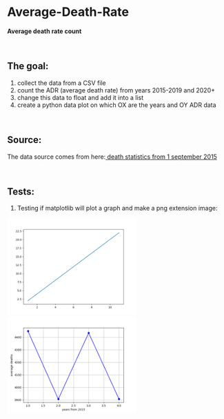# Average-Death-Rate

**Average death rate count**

<br>

## The goal:

1. collect the data from a CSV file
2. count the ADR (average death rate) from years 2015-2019 and 2020+
2. change this data to float and add it into a list
3. create a python data plot on which OX are the years and OY ADR data



<br>

## Source:

The data source comes from here:<a href='https://dane.gov.pl/pl/dataset/1953/resource/28803,liczba-zgonow-zarejestrowanych-w-rejestrze-stanu-cywilnego-w-okresie-od-1-wrzesnia-2015-r-dane-tygodniowe/table'>
death statistics from 1 september 2015
</a>



<br>

## Tests:

1. Testing if matplotlib will plot a graph and make a png extension image:

<img src="screenshots/screenshot_00.png" width="300" height="225">
<img src="screenshots/screenshot_01.png" width="300" height="225">
